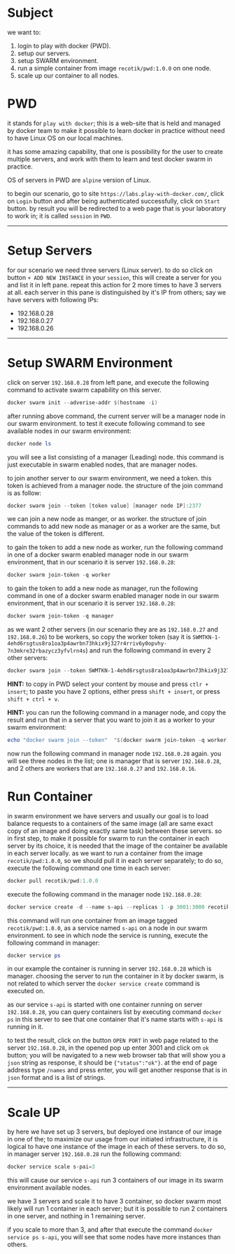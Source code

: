 # Subject

we want to:

1. login to play with docker (PWD).
1. setup our servers.
1. setup SWARM environment.
1. run a simple container from image `recotik/pwd:1.0.0` on one node.
1. scale up our container to all nodes.



# PWD

it stands for `play with docker`; this is a web-site that is held and managed by docker team to make it possible to learn docker in practice without need to have Linux OS on our local machines.

it has some amazing capability, that one is possibility for the user to create multiple servers, and work with them to learn and test docker swarm in practice.

OS of servers in PWD are `alpine` version of Linux.

to begin our scenario, go to site `https://labs.play-with-docker.com/`, click on `Login` button and after being authenticated successfully, click on `Start` button. by result you will be redirected to a web page that is your laboratory to work in; it is called `session` in `PWD`.



***

# Setup Servers

for our scenario we need three servers (Linux server). to do so click on button `+ ADD NEW INSTANCE` in your `session`, this will create a server for you and list it in left pane. repeat this action for 2 more times to have 3 servers at all. each server in this pane is distinguished by it's IP from others; say we have servers with following IPs:

- 192.168.0.28
- 192.168.0.27
- 192.168.0.26



***

# Setup SWARM Environment

click on server `192.168.0.28` from left pane, and execute the following command to activate swarm capability on this server.

```powershell
docker swarm init --adverise-addr $(hostname -i)
```



after running above command, the current server will be a manager node in our swarm environment. to test it execute following command to see available nodes in our swarm environment:

```powershell
docker node ls
```

 

you will see a list consisting of a manager  (Leading) node. this command is just executable in swarm enabled nodes, that are manager nodes.



to join another server to our swarm environment, we need a token. this token is achieved from a manager node. the structure of the join command is as follow:

```powershell
docker swarm join --token [token value] [manager node IP]:2377
```

 

we can join a new node as manger, or as worker. the structure of join commands to add new node as manager or as a worker are  the same, but the value of the token is different.

to gain the token to add a new node as worker, run the following command in one of a docker swarm enabled manager node in our swarm environment, that in our scenario it is server `192.168.0.28`:

```powershell
docker swarm join-token -q worker
```

  

to gain the token to add a new node as manager, run the following command in one of a docker swarm enabled manager node in our swarm environment, that in our scenario it is server `192.168.0.28`:

```powershell
docker swarm join-token -q manager
```



as we want 2 other servers (in our scenario they are as `192.168.0.27` and `192.168.0.26`) to be workers, so copy the worker token (say it is `SWMTKN-1-4ehd6rsgtus8ra1oa3p4awrbn73hkix9j327r4rriv6y0opvhy-7n3mkre32rbazycz3yfvlrn4s`) and run the following command in every 2 other servers:

```powershell
docker swarm join --token SWMTKN-1-4ehd6rsgtus8ra1oa3p4awrbn73hkix9j327r4rriv6y0opvhy-7n3mkre32rbazycz3yfvlrn4s 192.168.0.28:2377
```



**HINT:** to copy in PWD select your content by mouse and press `ctlr + insert`; to paste you have 2 options, either press `shift + insert`, or press `shift + ctrl + v`.



**HINT:** you can run the following command in a manager node, and copy the result and run that in a server that you want to join it as a worker to your swarm environment:

```powershell
echo "docker swarm join --token"  "$(docker swarm join-token -q worker)" "$(hostname -i):2377"
```



now run the following command in manager node `192.168.0.28` again. you will see three nodes in the list; one is manager that is server `192.168.0.28`, and 2 others are workers that are `192.168.0.27` and `192.168.0.16`.



# Run Container 

in swarm environment we have servers and usually our goal is to load balance requests to a containers of the same image (all are same exact copy of an image and doing exactly same task) between these servers. so in first step, to make it possible for swarm to run the container in each server by its choice, it is needed that the image of the container be available in each server locally. as we want to run a container from the image `recotik/pwd:1.0.0`, so we should pull it in each server separately; to do so, execute the following command one time in each server:

```powershell
docker pull recotik/pwd:1.0.0
```



execute the following command in the manager node `192.168.0.28`:

```powershell
docker service create -d --name s-api --replicas 1 -p 3001:3000 recotik/pwd:1.0.0
```



this command will run one container from an image tagged `recotik/pwd:1.0.0`, as a service named `s-api` on a node in our swarm environment. to see in which node the service is running, execute the following command in manager:

```powershell
docker service ps
```



in our example the container is running in server `192.168.0.28` which is manager. choosing the server to run the container in it by docker swarm, is not related to which server the `docker service create` command is executed on.



as our service `s-api` is started with one container running on server `192.168.0.28`, you can query containers list by executing command `docker ps` in this server to see that one container that it's name starts with `s-api`  is running in it.



to test the result, click on the button `OPEN PORT` in web page related to the server `192.168.0.28`, in the opened pop up enter 3001 and click om `ok` button; you will be navigated to a new web browser tab that will show you a `json` string as response, it should be `{"status":"ok"}`. at the end of page address type `/names` and press enter, you will get another response that is in `json` format and is a list of strings.



***

# Scale UP

by here we have set up 3 servers, but deployed one instance of our image in one of the; to maximize our usage from our initiated infrastructure, it is logical to have one instance of the image in each of these servers. to do so, in manager server `192.168.0.28` run the following command:

```powershell
docker service scale s-pai=3
```

 

this will cause our service `s-api` run 3 containers of our image in its swarm environment available nodes.



we have 3 servers and scale it to have 3 container, so docker swarm most likely will run 1 container in each server; but it is possible to run 2 containers in one server, and nothing in 1 remaining server.



if you scale to more than 3, and after that execute the command `docker service ps s-api`, you will see that some nodes have more instances than others.  